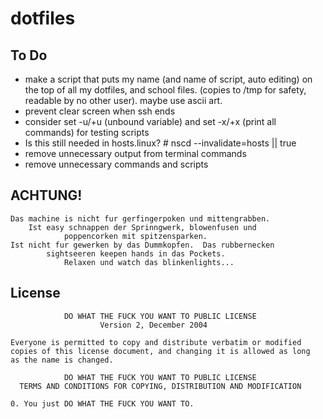 dotfiles
====

To Do
----

 - make a script that puts my name (and name of script, auto editing) on the top of all my dotfiles, and school files. (copies to /tmp for safety, readable by no other user). maybe use ascii art.
 - prevent clear screen when ssh ends
 - consider set -u/+u (unbound variable) and set -x/+x (print all commands) for testing scripts
 - Is this still needed in hosts.linux? # nscd --invalidate=hosts || true
 - remove unnecessary output from terminal commands
 - remove unnecessary commands and scripts

ACHTUNG!
----

    Das machine is nicht fur gerfingerpoken und mittengrabben.
        Ist easy schnappen der Sprinngwerk, blowenfusen und
                poppencorken mit spitzensparken.
    Ist nicht fur gewerken by das Dummkopfen.  Das rubbernecken
            sightseeren keepen hands in das Pockets.
                Relaxen und watch das blinkenlights...


License
----

                DO WHAT THE FUCK YOU WANT TO PUBLIC LICENSE
                        Version 2, December 2004

    Everyone is permitted to copy and distribute verbatim or modified
    copies of this license document, and changing it is allowed as long
    as the name is changed.

                DO WHAT THE FUCK YOU WANT TO PUBLIC LICENSE
      TERMS AND CONDITIONS FOR COPYING, DISTRIBUTION AND MODIFICATION

    0. You just DO WHAT THE FUCK YOU WANT TO.
